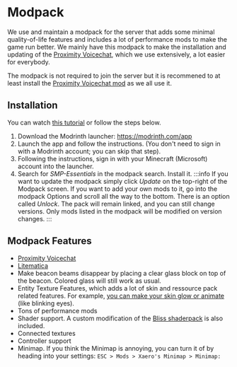# Modpack

We use and maintain a modpack for the server that adds some minimal quality-of-life features and includes a lot of performance mods to make the game run better. We mainly have this modpack to make the installation and updating of the [Proximity Voicechat](./vc.md), which we use extensively, a lot easier for everybody.

The modpack is not required to join the server but it is recommened to at least install the [Proximity Voicechat mod](pathname://https://modrinth.com/plugin/simple-voice-chat) as we all use it.

## Installation

You can watch [this tutorial](pathname://https://www.youtube.com/watch?v=xPwIr_54KVo) or follow the steps below.

1. Download the Modrinth launcher: https://modrinth.com/app
2. Launch the app and follow the instructions. (You don't need to sign in with a Modrinth account; you can skip that step).
3. Following the instructions, sign in with your Minecraft (Microsoft) account into the launcher.
4. Search for *SMP-Essentials* in the modpack search. Install it. 
:::info
If you want to update the modpack simply click *Update* on the top-right of the Modpack screen. If you want to add your own mods to it, go into the modpack Options and scroll all the way to the bottom. There is an option called *Unlock*. The pack will remain linked, and you can still change versions. Only mods listed in the modpack will be modified on version changes.
:::

## Modpack Features

- [Proximity Voicechat](./vc.md)
- [Litematica](pathname://https://litematica.org/)
- Make beacon beams disappear by placing a clear glass block on top of the beacon. Colored glass will still work as usual.
- Entity Texture Features, which adds a lot of skin and ressource pack related features. For example, [you can make your skin glow or animate](pathname://https://github.com/Traben-0/Entity_Texture_Features/blob/ETF-Main/.github/README-assets/SKIN_GUIDE.md) (like blinking eyes).
- Tons of performance mods
- Shader support. A custom modification of the [Bliss shaderpack](pathname://https://github.com/X0nk/Bliss-Shader/releases) is also included.
- Connected textures
- Controller support
- Minimap. If you think the Minimap is annoying, you can turn it of by heading into your settings: `ESC > Mods > Xaero's Minimap > Minimap:`